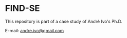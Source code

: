 # FIND-SE

This repository is part of a case study of André Ivo's Ph.D.

E-mail: andre.ivo@gmail.com
